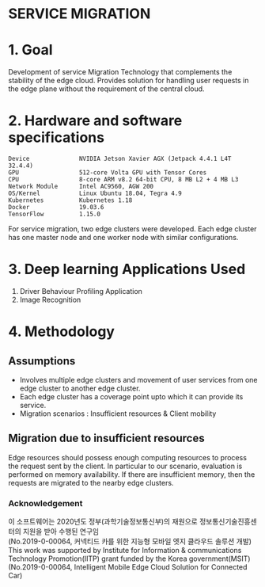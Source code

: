 SERVICE MIGRATION
=================
# 1. Goal

Development of service Migration Technology that complements the stability of the edge cloud.
Provides solution for handling user requests in the edge plane without the requirement of the central cloud.

# 2. Hardware and software specifications
```
Device              NVIDIA Jetson Xavier AGX (Jetpack 4.4.1 L4T 32.4.4)
GPU                 512-core Volta GPU with Tensor Cores
CPU                 8-core ARM v8.2 64-bit CPU, 8 MB L2 + 4 MB L3
Network Module      Intel AC9560, AGW 200
OS/Kernel           Linux Ubuntu 18.04, Tegra 4.9
Kubernetes          Kubernetes 1.18
Docker              19.03.6
TensorFlow          1.15.0
```
For service migration, two edge clusters were developed. Each edge cluster has one master node and one worker node with similar configurations.

# 3. Deep learning Applications Used

1. Driver Behaviour Profiling Application
2. Image Recognition

# 4. Methodology

## Assumptions

* Involves multiple edge clusters and movement of user services from one edge cluster to another edge cluster.
* Each edge cluster has a coverage point upto which it can provide its service.
* Migration scenarios : Insufficient resources & Client mobility

##  Migration due to insufficient resources
Edge resources should possess enough computing resources to process the request sent by the client. In particular to our scenario, evaluation is performed on memory availability. If there are insufficient memory, then the requests are migrated to the nearby edge clusters.








### Acknowledgement
이 소프트웨어는 2020년도 정부(과학기술정보통신부)의 재원으로 정보통신기술진흥센터의 지원을 받아 수행된 연구임   
(No.2019-0-00064, 커넥티드 카를 위한 지능형 모바일 엣지 클라우드 솔루션 개발)   
This work was supported by Institute for Information & communications Technology Promotion(IITP) grant funded by the Korea government(MSIT)   
(No.2019-0-00064, Intelligent Mobile Edge Cloud Solution for Connected Car)   
